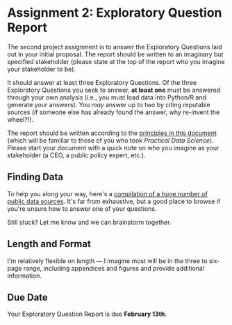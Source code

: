 # Assignment 2: Exploratory Question Report

The second project assignment is to answer the Exploratory Questions laid out in your initial proposal. The report should be written to an imaginary but specified stakeholder (please state at the top of the report who you imagine your stakeholder to be). 

It should answer at least three Exploratory Questions. Of the three Exploratory Questions you seek to answer, **at least one** must be answered through your own analysis (i.e., you must load data into Python/R and generate your answers). You *may* answer up to two by citing reputable sources (if someone else has already found the answer, why re-invent the wheel?!).

The report should be written according to the [principles in this document](../40_in_practice/25_writing_to_stakeholders) (which will be familiar to those of you who took *Practical Data Science*). Please start your document with a quick note on who you imagine as your stakeholder (a CEO, a public policy expert, etc.).

## Finding Data

To help you along your way, here's a [compilation of a huge number of public data sources](99_data). It's far from exhaustive, but a good place to browse if you're unsure how to answer one of your questions.

Still stuck? Let me know and we can brainstorm together.

## Length and Format

I'm relatively flexible on length — I imagine most will be in the three to six-page range, including appendices and figures and provide additional information.

## Due Date

Your Exploratory Question Report is due **February 13th**.
